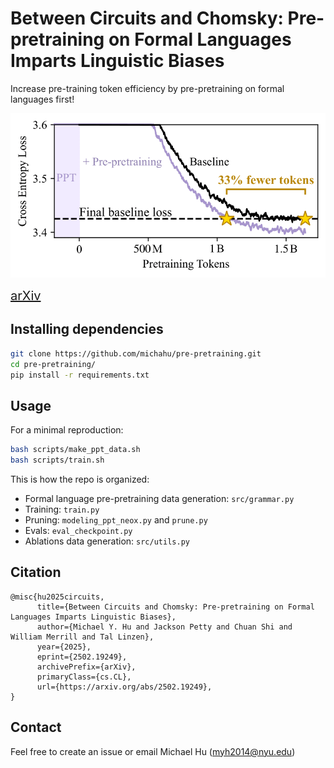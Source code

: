 # Between Circuits and Chomsky: Pre-pretraining on Formal Languages Imparts Linguistic Biases

Increase pre-training token efficiency by pre-pretraining on formal languages first!

![Loss Curves](assets/loss_curves.png)


<a href="https://arxiv.org/abs/2502.19249" style="font-size: 20px;">arXiv</a>


## Installing dependencies
```bash
git clone https://github.com/michahu/pre-pretraining.git
cd pre-pretraining/
pip install -r requirements.txt
```

## Usage
For a minimal reproduction:
```bash
bash scripts/make_ppt_data.sh
bash scripts/train.sh
```

This is how the repo is organized:
- Formal language pre-pretraining data generation: `src/grammar.py`
- Training: `train.py`
- Pruning: `modeling_ppt_neox.py` and `prune.py`
- Evals: `eval_checkpoint.py`
- Ablations data generation: `src/utils.py`


## Citation
```
@misc{hu2025circuits,
      title={Between Circuits and Chomsky: Pre-pretraining on Formal Languages Imparts Linguistic Biases}, 
      author={Michael Y. Hu and Jackson Petty and Chuan Shi and William Merrill and Tal Linzen},
      year={2025},
      eprint={2502.19249},
      archivePrefix={arXiv},
      primaryClass={cs.CL},
      url={https://arxiv.org/abs/2502.19249}, 
}
```

## Contact
Feel free to create an issue or email Michael Hu (<myh2014@nyu.edu>)